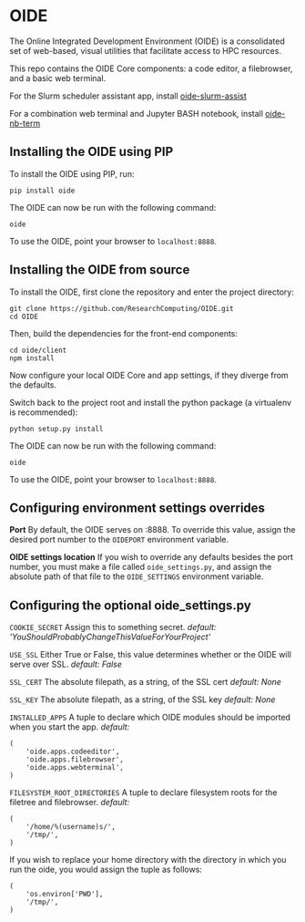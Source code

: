 OIDE
====

The Online Integrated Development Environment (OIDE) is a consolidated set of web-based, visual utilities that facilitate access to HPC resources.

This repo contains the OIDE Core components: a code editor, a filebrowser, and a basic web terminal.

For the Slurm scheduler assistant app, install [oide-slurm-assist](https://github.com/ResearchComputing/oide-slurm-assist)

For a combination web terminal and Jupyter BASH notebook, install [oide-nb-term](https://github.com/ResearchComputing/oide-nb-term)

## Installing the OIDE using PIP

To install the OIDE using PIP, run:
```
pip install oide
```

The OIDE can now be run with the following command:
```
oide
```
To use the OIDE, point your browser to `localhost:8888`.

## Installing the OIDE from source

To install the OIDE, first clone the repository and enter the project directory:
```
git clone https://github.com/ResearchComputing/OIDE.git
cd OIDE
```
Then, build the dependencies for the front-end components:
```
cd oide/client
npm install
```

Now configure your local OIDE Core and app settings, if they diverge from the defaults.

Switch back to the project root and install the python package (a virtualenv is recommended):
```
python setup.py install
```
The OIDE can now be run with the following command:
```
oide
```
To use the OIDE, point your browser to `localhost:8888`.

## Configuring environment settings overrides

**Port** By default, the OIDE serves on :8888. To override this value, assign the desired port number to the `OIDEPORT` environment variable.

**OIDE settings location** If you wish to override any defaults besides the port number, you must make a file called `oide_settings.py`, and assign the absolute path of that file to the `OIDE_SETTINGS` environment variable.

## Configuring the optional oide_settings.py

`COOKIE_SECRET` Assign this to something secret. _default: 'YouShouldProbablyChangeThisValueForYourProject'_

`USE_SSL` Either True or False, this value determines whether or the OIDE will serve over SSL. _default: False_

`SSL_CERT` The absolute filepath, as a string, of the SSL cert _default: None_

`SSL_KEY` The absolute filepath, as a string, of the SSL key _default: None_

`INSTALLED_APPS` A tuple to declare which OIDE modules should be imported when you start the app. _default:_
```
(
    'oide.apps.codeeditor',
    'oide.apps.filebrowser',
    'oide.apps.webterminal',
)
```

`FILESYSTEM_ROOT_DIRECTORIES` A tuple to declare filesystem roots for the filetree and filebrowser. _default:_
```
(
    '/home/%(username)s/',
    '/tmp/',
)
```
If you wish to replace your home directory with the directory in which you run the oide, you would assign the tuple as follows:
```
(
    'os.environ['PWD'],
    '/tmp/',
)
```
